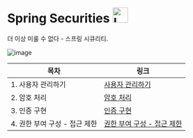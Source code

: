 # Spring Securities <img src="https://raw.githubusercontent.com/Tarikul-Islam-Anik/Animated-Fluent-Emojis/master/Emojis/Objects/Locked.png" alt="Locked" width="35" height="35" />

더 이상 미룰 수 없다 - 스프링 시큐리티.

![image](https://github.com/ddoddii/ddoddii.github.io/assets/95014836/37e797fa-6d27-48f6-a73f-70da1a14376f)

|목차|링크|
|----|---|
|1. 사용자 관리하기|[사용자 관리하기](https://github.com/ddoddii/Spring-Securities/blob/main/1.%EC%82%AC%EC%9A%A9%EC%9E%90%EA%B4%80%EB%A6%AC.md)|
|2. 암호 처리|[암호 처리](https://github.com/ddoddii/Spring-Securities/blob/main/2.%EC%95%94%ED%98%B8%EC%B2%98%EB%A6%AC.md#reference)|
|3. 인증 구현|[인증 구현](https://github.com/ddoddii/Spring-Securities/blob/main/3.%EC%9D%B8%EC%A6%9D%20%EA%B5%AC%ED%98%84.md)|
|4. 권한 부여 구성 - 접근 제한|[권한 부여 구성 - 접근 제한](https://github.com/ddoddii/Spring-Securities/blob/main/4.%EA%B6%8C%ED%95%9C%EB%B6%80%EC%97%AC-%EC%A0%91%EA%B7%BC%EC%A0%9C%ED%95%9C.md)|